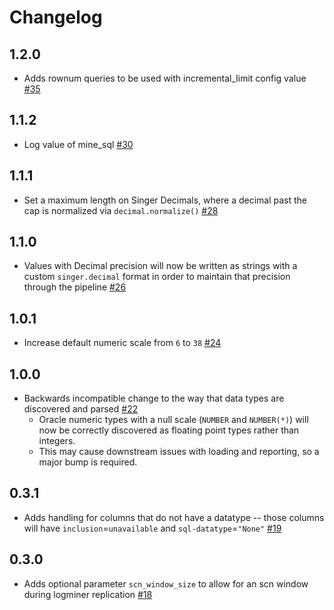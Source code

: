 # Changelog

## 1.2.0
 * Adds rownum queries to be used with incremental_limit config value [#35](https://github.com/singer-io/tap-oracle/pull/35)

## 1.1.2
 * Log value of mine_sql [#30](https://github.com/singer-io/tap-oracle/pull/30)

## 1.1.1
 * Set a maximum length on Singer Decimals, where a decimal past the cap is normalized via `decimal.normalize()` [#28](https://github.com/singer-io/tap-oracle/pull/28)

## 1.1.0
 * Values with Decimal precision will now be written as strings with a custom `singer.decimal` format in order to maintain that precision through the pipeline [#26](https://github.com/singer-io/tap-oracle/pull/26)

## 1.0.1
 * Increase default numeric scale from `6` to `38` [#24](https://github.com/singer-io/tap-oracle/pull/24)

## 1.0.0
 * Backwards incompatible change to the way that data types are discovered and parsed [#22](https://github.com/singer-io/tap-oracle/pull/22)
   * Oracle numeric types with a null scale (`NUMBER` and `NUMBER(*)`) will now be correctly discovered as floating point types rather than integers.
   * This may cause downstream issues with loading and reporting, so a major bump is required.

## 0.3.1
 * Adds handling for columns that do not have a datatype -- those columns will have `inclusion`=`unavailable` and `sql-datatype`=`"None"` [#19](https://github.com/singer-io/tap-oracle/pull/19)

## 0.3.0
 * Adds optional parameter `scn_window_size` to allow for an scn window during logminer replication [#18](https://github.com/singer-io/tap-oracle/pull/18)
